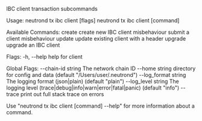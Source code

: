 IBC client transaction subcommands

Usage:
  neutrond tx ibc client [flags]
  neutrond tx ibc client [command]

Available Commands:
  create       create new IBC client
  misbehaviour submit a client misbehaviour
  update       update existing client with a header
  upgrade      upgrade an IBC client

Flags:
  -h, --help   help for client

Global Flags:
      --chain-id string     The network chain ID
      --home string         directory for config and data (default "/Users/user/.neutrond")
      --log_format string   The logging format (json|plain) (default "plain")
      --log_level string    The logging level (trace|debug|info|warn|error|fatal|panic) (default "info")
      --trace               print out full stack trace on errors

Use "neutrond tx ibc client [command] --help" for more information about a command.
